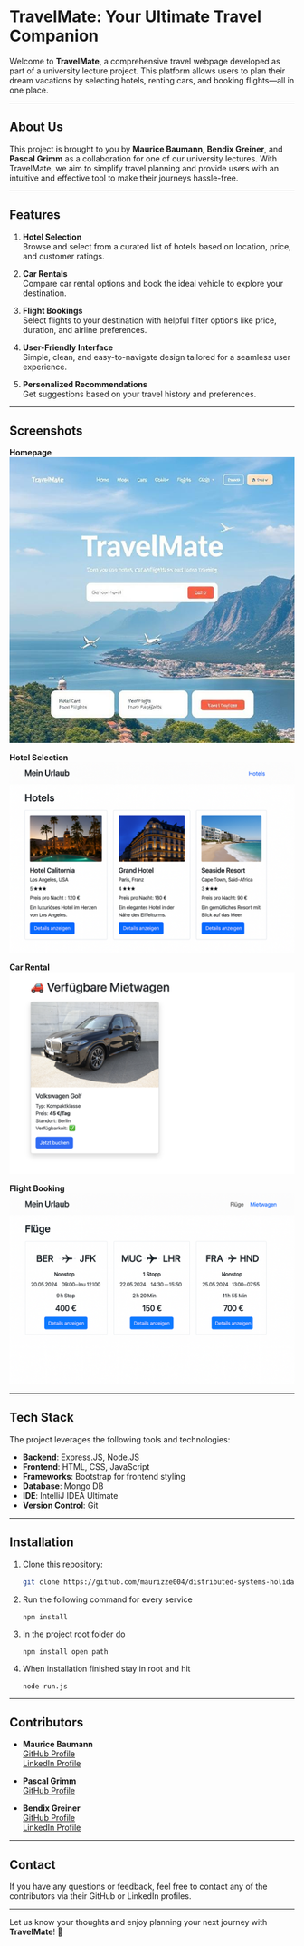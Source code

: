 # TravelMate: Your Ultimate Travel Companion

Welcome to **TravelMate**, a comprehensive travel webpage developed as part of a university lecture project. This platform allows users to plan their dream vacations by selecting hotels, renting cars, and booking flights—all in one place.

---

## About Us 

This project is brought to you by **Maurice Baumann**, **Bendix Greiner**, and **Pascal Grimm** as a collaboration for one of our university lectures. With TravelMate, we aim to simplify travel planning and provide users with an intuitive and effective tool to make their journeys hassle-free.

---

## Features 

1. **Hotel Selection**   
   Browse and select from a curated list of hotels based on location, price, and customer ratings.

2. **Car Rentals**   
   Compare car rental options and book the ideal vehicle to explore your destination.

3. **Flight Bookings**   
   Select flights to your destination with helpful filter options like price, duration, and airline preferences.

4. **User-Friendly Interface**  
   Simple, clean, and easy-to-navigate design tailored for a seamless user experience.

5. **Personalized Recommendations**   
   Get suggestions based on your travel history and preferences.

---

## Screenshots

**Homepage**  
![Homepage Screenshot](./git-assets/home.jpg)

**Hotel Selection**  
![Hotel Selection Screenshot](./git-assets/hotel.png)

**Car Rental**  
![Car Rental Screenshot](./git-assets/cars.png)

**Flight Booking**  
![Flight Booking Screenshot](./git-assets/flight.png)

---

## Tech Stack 

The project leverages the following tools and technologies:

- **Backend**: Express.JS, Node.JS
- **Frontend**: HTML, CSS, JavaScript
- **Frameworks**: Bootstrap for frontend styling
- **Database**: Mongo DB
- **IDE**: IntelliJ IDEA Ultimate
- **Version Control**: Git

---

## Installation 

1. Clone this repository:

   ```bash
   git clone https://github.com/maurizze004/distributed-systems-holiday.git
   ```

2. Run the following command for every service

   ```
   npm install
   ```
3. In the project root folder do
    ```
   npm install open path
   ```
4. When installation finished stay in root and hit 
    ```
   node run.js
   ```
---

## Contributors 

- **Maurice Baumann**  
  [GitHub Profile](https://github.com/maurizze004)  
  [LinkedIn Profile](https://www.linkedin.com/in/mauricebaumann/)


- **Pascal Grimm**  
  [GitHub Profile](https://github.com/PasGrimm14)


- **Bendix Greiner**  
  [GitHub Profile](https://github.com/b3nv3l0p3r)  
  [LinkedIn Profile](https://de.linkedin.com/in/bendix-greiner-04b2ab24b)

---

## Contact 

If you have any questions or feedback, feel free to contact any of the contributors via their GitHub or LinkedIn profiles.

---

Let us know your thoughts and enjoy planning your next journey with **TravelMate**! 🎉
